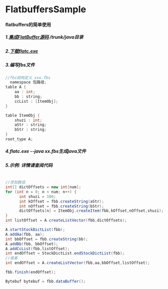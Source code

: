 # FlatbuffersSample

#### flatbuffers的简单使用

##### 1.[集成FlatBuffer源码](https://github.com/google/flatbuffers) /trunk/java目录

##### 2.[下载flatc.exe](https://github.com/google/flatbuffers/releases)

##### 3.编写fbs文件
   ```Java
   //fbs结构定义 xxx.fbs
   namespace 包路径;
   table A {
       aa : int;
       bb : string;
       ccList : [ItemObj];
   }
   
   table ItemObj {
       shuzi : int;
       aStr : string;
       bStr : string;
   }
   root_type A;
   
   ```
##### 4.flatc.exe --java xx.fbs生成java文件

##### 5.示例: 详情请查阅代码

   ```Java
   
   //添加数组
   int[] dictOffsets = new int[num];
   for (int n = 0; n < num; n++) {
       int shuzi = 100;
       int kOffset = fbb.createString(aStr);
       int nOffset = fbb.createString(bStr);
       dictOffsets[n] = ItemObj.createItem(fbb,kOffset,nOffset,shuzi);
   }
   int listOffset = A.createListVector(fbb,dictOffsets);
   
   A.startStockDictList(fbb);
   A.addAa(fbb, aa);
   int bbOffset = fbb.createString(bb);
   A.addBb(fbb, bbOffset);
   A.addCcList(fbb,listOffset);
   int endOffset = StockDictList.endStockDictList(fbb);
   //或者
   int endOffset = A.createListVector(fbb,aa,bbOffset,listOffset);
   
   fbb.finish(endOffset);
   
   Bytebuf bytebuf = fbb.dataBuffer();
